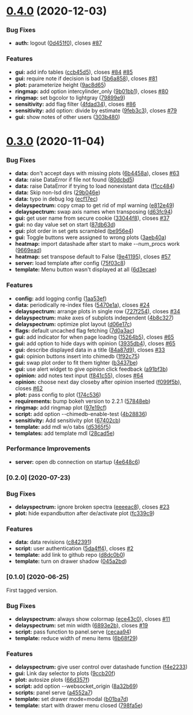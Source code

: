 # [0.4.0](https://github.com/chime-experiment/bondia/compare/v0.3.0...v0.4.0) (2020-12-03)


### Bug Fixes

* **auth:** logout ([0d451f0](https://github.com/chime-experiment/bondia/commit/0d451f0d37fe00478e677e87b6259d1c73a92615)), closes [#87](https://github.com/chime-experiment/bondia/issues/87)


### Features

* **gui:** add info tables ([ccb45d5](https://github.com/chime-experiment/bondia/commit/ccb45d54baafa4cdf3bd56dbdbabb6e38e184622)), closes [#84](https://github.com/chime-experiment/bondia/issues/84) [#85](https://github.com/chime-experiment/bondia/issues/85)
* **gui:** require note if decision is bad ([5b6a858](https://github.com/chime-experiment/bondia/commit/5b6a8583537c5ae9d8d321244e9837813795bfca)), closes [#81](https://github.com/chime-experiment/bondia/issues/81)
* **plot:** parameterize height ([9ac8d65](https://github.com/chime-experiment/bondia/commit/9ac8d65874ed5d2f3a94adc140fd8941ecde743d))
* **ringmap:** add option intercylinder_only ([9b01bb1](https://github.com/chime-experiment/bondia/commit/9b01bb1c5488edaa500abee668cc38000c3e6408)), closes [#80](https://github.com/chime-experiment/bondia/issues/80)
* **ringmap:** set bgcolor to lightgray ([79899e9](https://github.com/chime-experiment/bondia/commit/79899e9ed6634472f8cc6d0ff1e966108392e486))
* **sensitivity:** add flag filter ([4fdad34](https://github.com/chime-experiment/bondia/commit/4fdad342fce40089e3c703a06e9ad40909a3f918)), closes [#86](https://github.com/chime-experiment/bondia/issues/86)
* **sensitivity:** add option: divide by estimate ([9feb3c3](https://github.com/chime-experiment/bondia/commit/9feb3c39d3a245da23d438b9fbfc56a0a8629b62)), closes [#79](https://github.com/chime-experiment/bondia/issues/79)
* **gui:** show notes of other users ([303b480](https://github.com/chime-experiment/bondia/commit/303b480b0600bd7d261c6f7b829cf18259e711c2))



# [0.3.0](https://github.com/chime-experiment/bondia/compare/v0.2.0...v0.3.0) (2020-11-04)


### Bug Fixes

* **data:** don't accept days with missing plots ([6b4458a](https://github.com/chime-experiment/bondia/commit/6b4458a986bea16dfc2852f961d28519bb69031a)), closes [#63](https://github.com/chime-experiment/bondia/issues/63)
* **data:** raise DataError if file not found ([80dcbd5](https://github.com/chime-experiment/bondia/commit/80dcbd5d116cff02587e9e351f9449ede1913d88))
* **data:** raise DataError if trying to load nonexistant data ([f1cc484](https://github.com/chime-experiment/bondia/commit/f1cc4846a3ae571036d08eddc862a3465c5c260a))
* **data:** Skip non-lsd dirs ([29b046e](https://github.com/chime-experiment/bondia/commit/29b046e539bb72c3bf8ca1dde01bead924a7ad44))
* **data:** typo in debug log ([ecf17ec](https://github.com/chime-experiment/bondia/commit/ecf17ecc70f01faad75f1b5a285cfea7f19ab96a))
* **delayspectrum:** copy cmap to get rid of mpl warning ([e812e49](https://github.com/chime-experiment/bondia/commit/e812e49bb1d7a1015c54865c9e6b9206d77469ef))
* **delayspectrum:** swap axis names when transposing ([d63fc94](https://github.com/chime-experiment/bondia/commit/d63fc94779420922d85f8fe07e5e4f44353f770e))
* **gui:** get user name from secure cookie ([33044f8](https://github.com/chime-experiment/bondia/commit/33044f8a1b28be9266d51d82c64e738e5b986597)), closes [#37](https://github.com/chime-experiment/bondia/issues/37)
* **gui:** no day value set on start ([87db63d](https://github.com/chime-experiment/bondia/commit/87db63de4b71993c3190f7e60088cc08c84a0107))
* **gui:** plot order in set gets scrambled ([be956e4](https://github.com/chime-experiment/bondia/commit/be956e447cae55289ec7c11ef4cf8f489e99295e))
* **gui:** Toggle buttons were assigned to wrong plots ([3aeb40a](https://github.com/chime-experiment/bondia/commit/3aeb40ad0bcec9e3368412a1b1bbf3edc6da0304))
* **heatmap:** import datashade after start to make --num_procs work ([9669ead](https://github.com/chime-experiment/bondia/commit/9669ead3b4dfc417fd35978a2509323e99cfddc0))
* **heatmap:** set transpose default to False ([9e41195](https://github.com/chime-experiment/bondia/commit/9e4119510d221bfd4f47eb88a9675ee64f58256e)), closes [#57](https://github.com/chime-experiment/bondia/issues/57)
* **server:** load template after config ([75f03c8](https://github.com/chime-experiment/bondia/commit/75f03c8c449f0a4621bfd02f0cd3c482547362cb))
* **template:** Menu button wasn't displayed at all ([6d3ecae](https://github.com/chime-experiment/bondia/commit/6d3ecaea48ed38822748b9851e73e2f810b1b1f6))


### Features

* **config:** add logging config ([1aa53ef](https://github.com/chime-experiment/bondia/commit/1aa53efd997d83f35847fb0bd5212db71b48b36a))
* **data:** periodically re-index files ([5470e1a](https://github.com/chime-experiment/bondia/commit/5470e1a9be39245c4864dd64756bd1bbbcd75313)), closes [#24](https://github.com/chime-experiment/bondia/issues/24)
* **delayspectrum:** arrange plots in single row ([727f254](https://github.com/chime-experiment/bondia/commit/727f2546465c66869e5677fb46d9b5395a34408e)), closes [#34](https://github.com/chime-experiment/bondia/issues/34)
* **delayspectrum:** make axes of subplots independent ([4b8c327](https://github.com/chime-experiment/bondia/commit/4b8c3273af2649e012de9d3eee77bcb4bce81b5e))
* **delayspectrum:** optimize plot layout ([d06e17c](https://github.com/chime-experiment/bondia/commit/d06e17cab33f549694abdad3b9e77a1c1b48b454))
* **flags:** default uncached flag fetching ([7d0a3ac](https://github.com/chime-experiment/bondia/commit/7d0a3ac6b79937752c4ae7cff221bfd97e47d2a1))
* **gui:** add indicator for when page loading ([15264b5](https://github.com/chime-experiment/bondia/commit/15264b5b80c921c633132fa8007004fb89f82b33)), closes [#65](https://github.com/chime-experiment/bondia/issues/65)
* **gui:** add option to hide days with opinion ([3935db4](https://github.com/chime-experiment/bondia/commit/3935db4bf8489dcbaa62df0b93c0a720e5c1745f)), closes [#65](https://github.com/chime-experiment/bondia/issues/65)
* **gui:** describe displayed data in a title ([84a87d9](https://github.com/chime-experiment/bondia/commit/84a87d9002304010e30683a46be7e640635079c6)), closes [#33](https://github.com/chime-experiment/bondia/issues/33)
* **gui:** opinion buttons insert into chimedb ([1f92c75](https://github.com/chime-experiment/bondia/commit/1f92c75b58ef05f95e70a3ff7902331aff0073cf))
* **gui:** swap plot order to fit them tighter ([b3437be](https://github.com/chime-experiment/bondia/commit/b3437be14deb2bd24c182f1f21e088df6577931d))
* **gui:** use alert widget to give opinion click feedback ([a91bf3b](https://github.com/chime-experiment/bondia/commit/a91bf3b0646e2443a51f18b767ad53dc78bb8c83))
* **opinion:** add notes text input ([f841c55](https://github.com/chime-experiment/bondia/commit/f841c5548a6ef0b6b69c31a116d6dbcf412849d7)), closes [#64](https://github.com/chime-experiment/bondia/issues/64)
* **opinion:** choose next day closeby after opinion inserted ([f099f5b](https://github.com/chime-experiment/bondia/commit/f099f5bcf1e7f67db112ecc3c7b9a3f36337ffd8)), closes [#62](https://github.com/chime-experiment/bondia/issues/62)
* **plot:** pass config to plot ([174c536](https://github.com/chime-experiment/bondia/commit/174c5366bc44f51e5a9a2356a45660e6b29ab520))
* **requirements:** bump bokeh version to 2.2.1 ([57848eb](https://github.com/chime-experiment/bondia/commit/57848eb96adac05a02bbf75f81712975cb56a074))
* **ringmap:** add ringmap plot ([97e19cf](https://github.com/chime-experiment/bondia/commit/97e19cf8e392a224902ecde6b39cbc1e303a70aa))
* **script:** add option --chimedb-enable-test ([4b28836](https://github.com/chime-experiment/bondia/commit/4b28836b73721f7c4217ebac34e23bdb13c7a537))
* **sensitivity:** Add sensitivity plot ([67402cb](https://github.com/chime-experiment/bondia/commit/67402cb7f1d254d4d2c05a6911a18b65c640d27a))
* **template:** add mdl w/o tabs ([d5365f5](https://github.com/chime-experiment/bondia/commit/d5365f56dfd3562e4ab3ee7b9c910e5c3ae138de))
* **templates:** add template mdl ([28cad5e](https://github.com/chime-experiment/bondia/commit/28cad5e73458f7bc8e5036a36e78152d10092cdb))


### Performance Improvements

* **server:** open db connection on startup ([4e648c6](https://github.com/chime-experiment/bondia/commit/4e648c68e98b7160a98c302386d9b56845b69adb))



### [0.2.0]  (2020-07-23)


### Bug Fixes

* **delayspectrum:** ignore broken spectra ([eeeeac8](https://github.com/chime-experiment/bondia/commit/eeeeac8c4abad2a860b9faf036eae98664b74af5)), closes [#23](https://github.com/chime-experiment/bondia/issues/23)
* **plot:** hide expandbutton after de/activate plot ([fc339c9](https://github.com/chime-experiment/bondia/commit/fc339c9c5c7a9544aa19e9bb85a8f69e9b546b22))


### Features

* **data:** data revisions ([c842391](https://github.com/chime-experiment/bondia/commit/c8423910d58976650a914b20d5b9e0129e9f82d7))
* **script:** user authentication ([5da4ff4](https://github.com/chime-experiment/bondia/commit/5da4ff4499790359fee94f7662c7471857e78b90)), closes [#2](https://github.com/chime-experiment/bondia/issues/2)
* **template:** add link to github repo ([d8dc0b0](https://github.com/chime-experiment/bondia/commit/d8dc0b0e8dda598bc1dbf289898e942d793e6683))
* **template:** turn on drawer shadow ([045a2bd](https://github.com/chime-experiment/bondia/commit/045a2bd058cfe608e9dc3c9f84eaa8c0876ea176))



### [0.1.0] (2020-06-25)

First tagged version.

### Bug Fixes

* **delayspectrum:** always show colormap ([ece43c0](https://github.com/chime-experiment/bondia/commit/ece43c0d07649a505472b2c8bab5e229bad5a031)), closes [#11](https://github.com/chime-experiment/bondia/issues/11)
* **delayspectrum:** set min width ([6893e2b](https://github.com/chime-experiment/bondia/commit/6893e2bf43f48b3398392fb4e784d02a9b391c52)), closes [#19](https://github.com/chime-experiment/bondia/issues/19)
* **script:** pass function to panel.serve ([cecaa94](https://github.com/chime-experiment/bondia/commit/cecaa94c242e261e1d0f6f96cfdd68e4edbf423a))
* **template:** reduce width of menu items ([6b68f29](https://github.com/chime-experiment/bondia/commit/6b68f29190484fed0a74f7c87718600648d46adf))


### Features

* **delayspectrum:** give user control over datashade function ([f4e2233](https://github.com/chime-experiment/bondia/commit/f4e22330b5b50453e81a1027279b9ab41a266a8f))
* **gui:** Link day selector to plots ([9ccb20f](https://github.com/chime-experiment/bondia/commit/9ccb20f4dfdcd4d52ace11c20f06e47b776bbd25))
* **plot:** autosize plots ([66d357f](https://github.com/chime-experiment/bondia/commit/66d357fe8c90bbd971d8661206436c232dbffa33))
* **script:** add option --websocket_origin ([8a32b69](https://github.com/chime-experiment/bondia/commit/8a32b6920c9d3f75faf0e05f27e6dadf65d353e9))
* **scripts:** panel serve ([a4552a7](https://github.com/chime-experiment/bondia/commit/a4552a79e584ab32f40e1d1fd911c9948266e2a8))
* **template:** set drawer mode=modal ([b01ba7d](https://github.com/chime-experiment/bondia/commit/b01ba7d93c4238220096374e22f45a3286000d6f))
* **template:** start with drawer menu closed ([798fa5e](https://github.com/chime-experiment/bondia/commit/798fa5e3bd62d1a74f0f3e36ca7b85470571aaf2))



